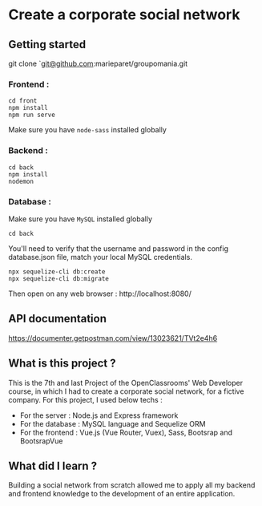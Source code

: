 # Create a corporate social network

## Getting started

git clone `git@github.com:marieparet/groupomania.git

### Frontend :

```
cd front
npm install 
npm run serve
```
Make sure you have `node-sass` installed globally

### Backend :

```
cd back
npm install
nodemon
```

### Database :

Make sure you have `MySQL` installed globally

```
cd back
```

You'll need to verify that the username and password in the config database.json file, match your local MySQL credentials.

```
npx sequelize-cli db:create
npx sequelize-cli db:migrate
```

Then open on any web browser : http://localhost:8080/

## API documentation

https://documenter.getpostman.com/view/13023621/TVt2e4h6

## What is this project ?

This is the 7th and last Project of the OpenClassrooms' Web Developer course, in which I had to create a corporate social network, for a fictive company.
For this project, I used below techs :
- For the server : Node.js and Express framework
- For the database : MySQL language and Sequelize ORM
- For the frontend : Vue.js (Vue Router, Vuex), Sass, Bootsrap and BootsrapVue

## What did I learn ?

Building a social network from scratch allowed me to apply all my backend and frontend knowledge to the development of an entire application. 

